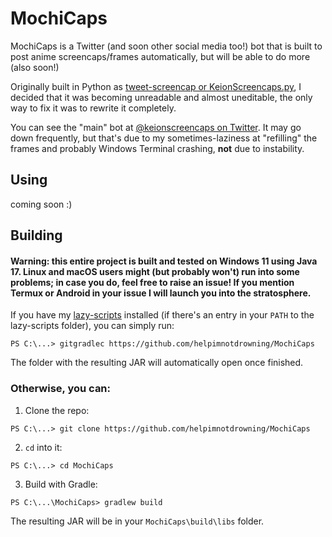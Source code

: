 # MochiCaps

MochiCaps is a Twitter (and soon other social media too!) bot that is built to post anime screencaps/frames automatically, but will be able to do more (also soon!)

Originally built in Python as [tweet-screencap or KeionScreencaps.py](https://github.com/helpimnotdrowning/tweet-screencap), I decided that it was becoming unreadable and almost uneditable, the only way to fix it was to rewrite it completely.

You can see the "main" bot at [@keionscreencaps on Twitter](https://twitter.com/keionscreencaps). It may go down frequently, but that's due to my sometimes-laziness at "refilling" the frames and probably Windows Terminal crashing, **not** due to instability.

## Using
coming soon :)

## Building
#### Warning: this entire project is built and tested on Windows 11 using Java 17. Linux and macOS users might (but probably won't) run into some problems; in case you do, feel free to raise an issue! If you mention Termux or Android in your issue I will launch you into the stratosphere.


If you have my [lazy-scripts](https://github.com/helpimnotdrowning/lazy-scripts) installed (if there's an entry in your `PATH` to the lazy-scripts folder), you can simply run:
```pwsh
PS C:\...> gitgradlec https://github.com/helpimnotdrowning/MochiCaps
```
The folder with the resulting JAR will automatically open once finished.

### Otherwise, you can:
1) Clone the repo:
```pwsh
PS C:\...> git clone https://github.com/helpimnotdrowning/MochiCaps
```

2) `cd` into it:
```pwsh
PS C:\...> cd MochiCaps
```

3) Build with Gradle:
```pwsh
PS C:\...\MochiCaps> gradlew build
```

The resulting JAR will be in your `MochiCaps\build\libs` folder.

